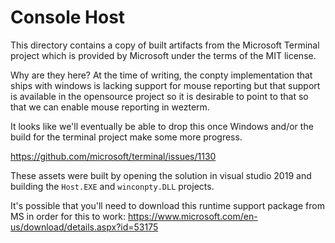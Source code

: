 # Console Host

This directory contains a copy of built artifacts from the Microsoft
Terminal project which is provided by Microsoft under the terms
of the MIT license.

Why are they here?  At the time of writing, the conpty implementation
that ships with windows is lacking support for mouse reporting but
that support is available in the opensource project so it is desirable
to point to that so that we can enable mouse reporting in wezterm.

It looks like we'll eventually be able to drop this once Windows
and/or the build for the terminal project make some more progress.

https://github.com/microsoft/terminal/issues/1130

These assets were built by opening the solution in visual studio 2019 and
building the `Host.EXE` and `winconpty.DLL` projects.

It's possible that you'll need to download this runtime support package
from MS in order for this to work:
https://www.microsoft.com/en-us/download/details.aspx?id=53175
